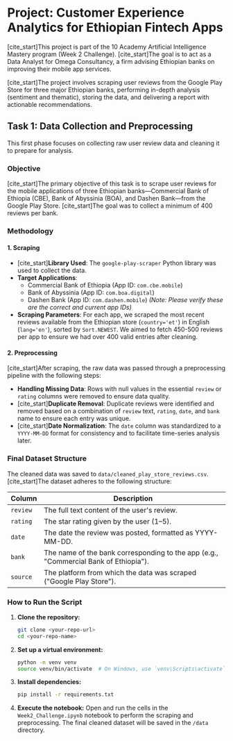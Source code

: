 # Project: Customer Experience Analytics for Ethiopian Fintech Apps

[cite_start]This project is part of the 10 Academy Artificial Intelligence Mastery program (Week 2 Challenge). [cite_start]The goal is to act as a Data Analyst for Omega Consultancy, a firm advising Ethiopian banks on improving their mobile app services.

[cite_start]The project involves scraping user reviews from the Google Play Store for three major Ethiopian banks, performing in-depth analysis (sentiment and thematic), storing the data, and delivering a report with actionable recommendations.

## Task 1: Data Collection and Preprocessing

This first phase focuses on collecting raw user review data and cleaning it to prepare for analysis.

### Objective
[cite_start]The primary objective of this task is to scrape user reviews for the mobile applications of three Ethiopian banks—Commercial Bank of Ethiopia (CBE), Bank of Abyssinia (BOA), and Dashen Bank—from the Google Play Store. [cite_start]The goal was to collect a minimum of 400 reviews per bank.

### Methodology

#### 1. Scraping
- [cite_start]**Library Used**: The `google-play-scraper` Python library was used to collect the data.
- **Target Applications**:
    - Commercial Bank of Ethiopia (App ID: `com.cbe.mobile`)
    - Bank of Abyssinia (App ID: `com.boa.digital`)
    - Dashen Bank (App ID: `com.dashen.mobile`)
      _(Note: Please verify these are the correct and current app IDs)_
- **Scraping Parameters**: For each app, we scraped the most recent reviews available from the Ethiopian store (`country='et'`) in English (`lang='en'`), sorted by `Sort.NEWEST`. We aimed to fetch 450-500 reviews per app to ensure we had over 400 valid entries after cleaning.

#### 2. Preprocessing
[cite_start]After scraping, the raw data was passed through a preprocessing pipeline with the following steps:
- **Handling Missing Data**: Rows with null values in the essential `review` or `rating` columns were removed to ensure data quality.
- [cite_start]**Duplicate Removal**: Duplicate reviews were identified and removed based on a combination of `review` text, `rating`, `date`, and `bank` name to ensure each entry was unique.
- [cite_start]**Date Normalization**: The `date` column was standardized to a `YYYY-MM-DD` format for consistency and to facilitate time-series analysis later.

### Final Dataset Structure
The cleaned data was saved to `data/cleaned_play_store_reviews.csv`. [cite_start]The dataset adheres to the following structure:

| Column | Description |
|---|---|
| `review` | The full text content of the user's review. |
| `rating` | The star rating given by the user (1–5). |
| `date` | The date the review was posted, formatted as YYYY-MM-DD. |
| `bank` | The name of the bank corresponding to the app (e.g., "Commercial Bank of Ethiopia"). |
| `source` | The platform from which the data was scraped ("Google Play Store"). |

### How to Run the Script
1.  **Clone the repository:**
    ```bash
    git clone <your-repo-url>
    cd <your-repo-name>
    ```
2.  **Set up a virtual environment:**
    ```bash
    python -m venv venv
    source venv/bin/activate  # On Windows, use `venv\Scripts\activate`
    ```
3.  **Install dependencies:**
    ```bash
    pip install -r requirements.txt
    ```
4.  **Execute the notebook:**
    Open and run the cells in the `Week2_Challenge.ipynb` notebook to perform the scraping and preprocessing. The final cleaned dataset will be saved in the `/data` directory.